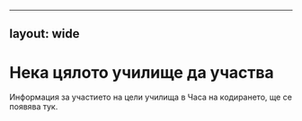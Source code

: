* * *

## layout: wide

# Нека цялото училище да участва

Информация за участието на цели училища в Часа на кодирането, ще се появява тук.